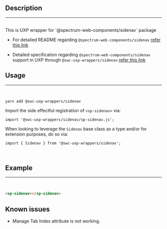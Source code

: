 ## Description

---

<br />
This is UXP wrapper for `@spectrum-web-components/sidenav` package 
<br />

-   For detailed README regarding `@spectrum-web-components/sidenav` [refer this link](https://www.npmjs.com/package/@spectrum-web-components/sidenav/v/0.13.7)

-   Detailed specification regarding `@spectrum-web-components/sidenav` support in UXP through `@swc-uxp-wrappers/sidenav` [refer this link](https://developer.adobe.com/photoshop/uxp/2022/uxp-api/reference-spectrum/swc/)

## Usage

---

<br />

```
yarn add @swc-uxp-wrappers/sidenav
```

Import the side effectful registration of `<sp-sidenav>` via:

```
import '@swc-uxp-wrappers/sidenav/sp-sidenav.js';
```

When looking to leverage the `Sidenav` base class as a type and/or for extension purposes, do so via:

```
import { Sidenav } from '@swc-uxp-wrappers/sidenav';
```

<br />

## Example

---

<br />

```html
<sp-sidenav></sp-sidenav>
```

## Known issues
- Manage Tab Index attribute is not working.

